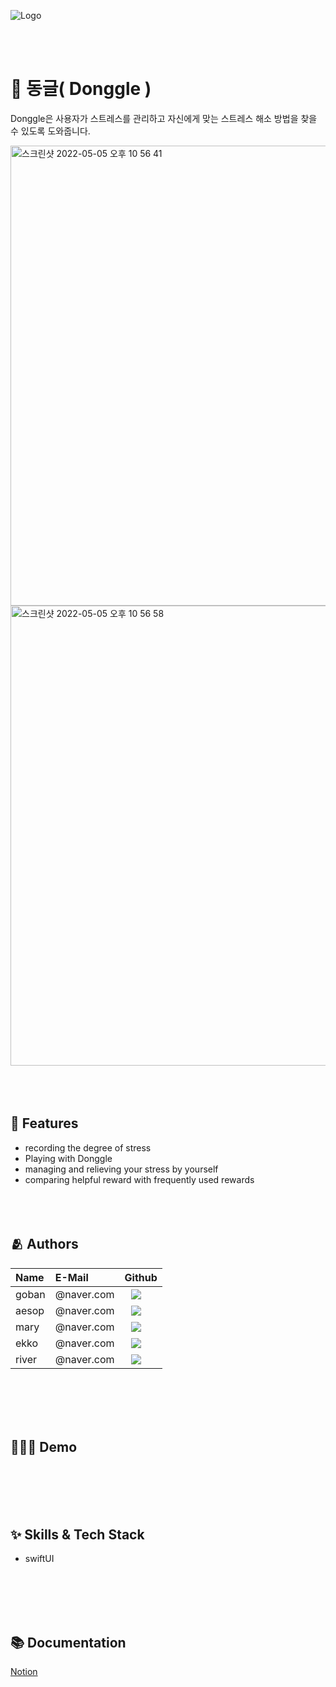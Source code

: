 
![Logo](https://dummyimage.com/1000x300/000/fff.png)

<br></br>

# :iphone: 동글( Donggle )

Donggle은 사용자가 스트레스를 관리하고 자신에게 맞는 스트레스 해소 방법을 찾을 수 있도록 도와줍니다.

<img width="736" alt="스크린샷 2022-05-05 오후 10 56 41" src="https://user-images.githubusercontent.com/82457928/166940853-4ab45bab-491e-4396-b5c6-2ec87c873cdb.png">
<img width="736" alt="스크린샷 2022-05-05 오후 10 56 58" src="https://user-images.githubusercontent.com/82457928/166940926-fc949290-93d9-44ad-aae1-11263d3a26e6.png">
<br></br>
<br></br>

## :pushpin: Features

- recording the degree of stress
- Playing with Donggle 
- managing and relieving your stress by yourself
- comparing helpful reward with frequently used rewards
<br></br>
<br></br>

## :people_hugging: Authors
 <table>
<thead>
<tr>
<th style="text-align:left">Name</th>
<th style="text-align:left">E-Mail</th>
<th style="text-align:left">Github</th>
</tr> 
</thead>
<tbody>
<tr>
<td style="text-align:left">goban</td>
<td style="text-align:left">@naver.com</td>
<td style="text-align:left"><a href="https://github.com/Gobans">
<img src="http://img.shields.io/badge/goban-655ced?style=social&logo=github" style="height : auto; margin-left : 10px; margin-right : 10px;"/>
</a></td> 
</tr>
<tr>
<td style="text-align:left">aesop</td>
<td style="text-align:left">@naver.com</td>
<td style="text-align:left"><a href="https://github.com/yungahui">
<img src="http://img.shields.io/badge/aesop-655ced?style=social&logo=github&color=informational" style="height : auto; margin-left : 10px; margin-right : 10px;"/>
</a></td>
</tr>
    <tr>
<td style="text-align:left">mary</td>
<td style="text-align:left">@naver.com</td>
<td style="text-align:left"><a href="https://github.com/hwiwonK">
<img src="http://img.shields.io/badge/mary-655ced?style=social&logo=github&color=informational" style="height : auto; margin-left : 10px; margin-right : 10px;"/>
</a></td>
</tr>
 <tr>
<td style="text-align:left">ekko</td>
<td style="text-align:left">@naver.com</td>
<td style="text-align:left"><a href="https://github.com/imparang">
<img src="http://img.shields.io/badge/ekko-655ced?style=social&logo=github&color=informational" style="height : auto; margin-left : 10px; margin-right : 10px;"/>
</a></td>
</tr>
  <tr>
<td style="text-align:left">river</td>
<td style="text-align:left">@naver.com</td>
<td style="text-align:left"><a href="https://github.com/rriver2">
<img src="http://img.shields.io/badge/river-655ced?style=social&logo=github&color=informational" style="height : auto; margin-left : 10px; margin-right : 10px;"/>
</a></td>
</tr>
</tbody>
</table>
<br></br>
<br></br>

## 🧚🏻‍♀️ Demo




<br></br>
<br></br>

## :sparkles: Skills & Tech Stack
- swiftUI

<br></br>
<br></br>
## :books: Documentation
[Notion](https://rriver2.notion.site/11549de77bf8433084de264e80af6a69)

